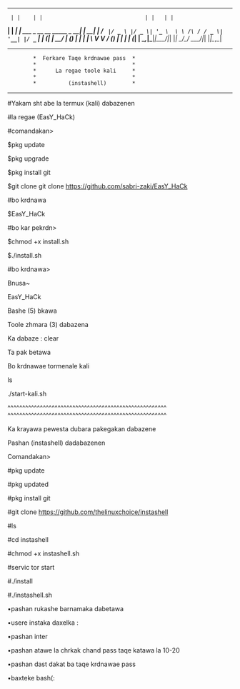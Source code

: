 
_                                  _     _
     | |    | |                                | |   | |
   __| | ___| | ___  _ __   __      _____  _ __| | __| |
  / _` |/ _ \ |/ _ \| '_ \  \ \ /\ / / _ \| '__| |/ _` |
 | (_| |  __/ | (_) | | | |  \ V  V / (_) | |  | | (_| |
  \__,_|\___|_|\___/|_| |_|   \_/\_/ \___/|_|  |_|\__,_|


*********************************************************
            *  Ferkare Taqe krdnawae pass  *
            *                              *
            *      La regae toole kali     *
            *                              *
            *          (instashell)        *
*********************************************************


 #Yakam sht abe la termux (kali) dabazenen

 #la regae (EasY_HaCk)

 #comandakan>

 $pkg update 

 $pkg upgrade 

 $pkg install git

 $git clone git clone https://github.com/sabri-zaki/EasY_HaCk

 #bo krdnawa 
 
 $EasY_HaCk

 #bo kar pekrdn>

 $chmod +x install.sh

 $./install.sh

 #bo krdnawa>

 Bnusa~
 
 EasY_HaCk

 Bashe (5) bkawa 

 Toole zhmara (3) dabazena 

 Ka dabaze : clear

 Ta pak betawa

 Bo krdnawae tormenale kali

 ls

 ./start-kali.sh

 ^^^^^^^^^^^^^^^^^^^^^^^^^^^^^^^^^^^^^^^^^^^^^^^^^^^^^^
 ^^^^^^^^^^^^^^^^^^^^^^^^^^^^^^^^^^^^^^^^^^^^^^^^^^^^^^

 Ka krayawa pewesta dubara pakegakan dabazene 

 Pashan (instashell) dadabazenen 

 Comandakan>

 #pkg update 

 #pkg updated 

 #pkg install git 

 #git clone https://github.com/thelinuxchoice/instashell
 
 #ls 

 #cd instashell
  
 #chmod +x instashell.sh

 #servic tor start

 #./install

 #./instashell.sh

 •pashan rukashe barnamaka dabetawa 

 •usere instaka daxelka :

 •pashan inter

 •pashan atawe la chrkak chand pass taqe katawa la 10-20

 •pashan dast dakat ba taqe krdnawae pass

 •baxteke bash(:

